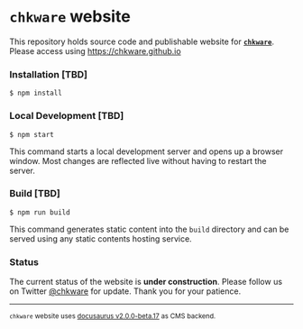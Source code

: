 # `chkware` website

This repository holds source code and publishable website for [**`chkware`**](https://github.com/chkware/cli#readme). Please access using https://chkware.github.io


### Installation [TBD]

```
$ npm install
```

### Local Development [TBD]

```
$ npm start
```

This command starts a local development server and opens up a browser window. Most changes are reflected live without having to restart the server.

### Build [TBD]

```
$ npm run build
```

This command generates static content into the `build` directory and can be served using any static contents hosting service.

### Status

The current status of the website is **under construction**. Please follow us on Twitter [@chkware](https://twitter.com/chkware) for update. Thank you for your patience.

---
<small>`chkware` website uses [docusaurus v2.0.0-beta.17](https://github.com/facebook/docusaurus/releases/tag/v2.0.0-beta.17) as CMS backend.</small>